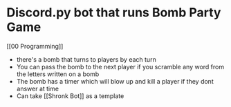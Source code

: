 # Discord.py bot that runs Bomb Party Game
[[00 Programming]]
- there's a bomb that turns to players by each turn
- You can pass the bomb to the next player if you scramble any word from the letters written on a bomb
- The bomb has a timer which will blow up and kill a player if they dont answer at time
- Can take [[Shronk Bot]] as a template